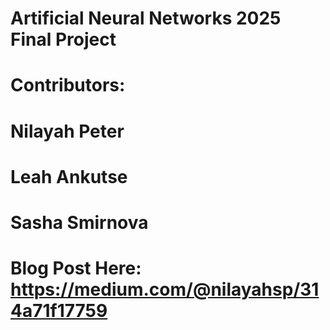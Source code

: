 # Artificial Neural Networks 2025 Final Project

# Contributors:
# Nilayah Peter
# Leah Ankutse 
# Sasha Smirnova

# Blog Post Here: https://medium.com/@nilayahsp/314a71f17759

